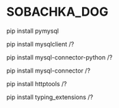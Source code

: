 # SOBACHKA_DOG

pip install pymysql

pip install mysqlclient /?

pip install mysql-connector-python /?

pip install mysql-connector /?

pip install httptools /?

pip install typing_extensions /?
